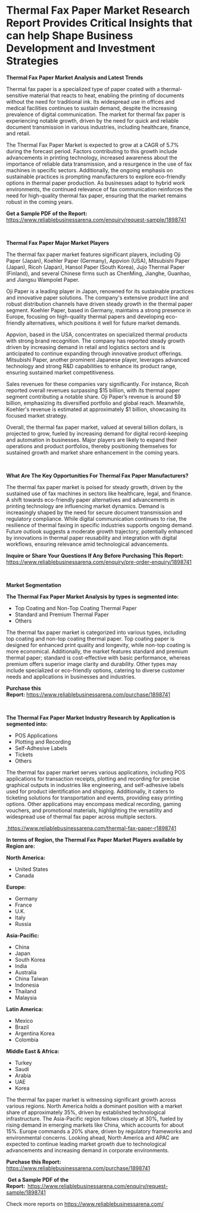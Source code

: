 <p><h1>Thermal Fax Paper Market Research Report Provides Critical Insights that can help Shape Business Development and Investment Strategies</h1></p><p><strong>Thermal Fax Paper Market Analysis and Latest Trends</strong></p>
<p><p>Thermal fax paper is a specialized type of paper coated with a thermal-sensitive material that reacts to heat, enabling the printing of documents without the need for traditional ink. Its widespread use in offices and medical facilities continues to sustain demand, despite the increasing prevalence of digital communication. The market for thermal fax paper is experiencing notable growth, driven by the need for quick and reliable document transmission in various industries, including healthcare, finance, and retail.</p><p>The Thermal Fax Paper Market is expected to grow at a CAGR of 5.7% during the forecast period. Factors contributing to this growth include advancements in printing technology, increased awareness about the importance of reliable data transmission, and a resurgence in the use of fax machines in specific sectors. Additionally, the ongoing emphasis on sustainable practices is prompting manufacturers to explore eco-friendly options in thermal paper production. As businesses adapt to hybrid work environments, the continued relevance of fax communication reinforces the need for high-quality thermal fax paper, ensuring that the market remains robust in the coming years.</p></p>
<p><strong>Get a Sample PDF of the Report:&nbsp;</strong> <a href="https://www.reliablebusinessarena.com/enquiry/request-sample/1898741?utm_campaign=2488&utm_medium=2&utm_source=Github&utm_content=ia&utm_term=31032025&utm_id=thermal-fax-paper">https://www.reliablebusinessarena.com/enquiry/request-sample/1898741</a></p>
<p>&nbsp;</p>
<p><strong>Thermal Fax Paper Major Market Players</strong></p>
<p><p>The thermal fax paper market features significant players, including Oji Paper (Japan), Koehler Paper (Germany), Appvion (USA), Mitsubishi Paper (Japan), Ricoh (Japan), Hansol Paper (South Korea), Jujo Thermal Paper (Finland), and several Chinese firms such as ChenMing, Jianghe, Guanhao, and Jiangsu Wampolet Paper.</p><p>Oji Paper is a leading player in Japan, renowned for its sustainable practices and innovative paper solutions. The company's extensive product line and robust distribution channels have driven steady growth in the thermal paper segment. Koehler Paper, based in Germany, maintains a strong presence in Europe, focusing on high-quality thermal papers and developing eco-friendly alternatives, which positions it well for future market demands.</p><p>Appvion, based in the USA, concentrates on specialized thermal products with strong brand recognition. The company has reported steady growth driven by increasing demand in retail and logistics sectors and is anticipated to continue expanding through innovative product offerings. Mitsubishi Paper, another prominent Japanese player, leverages advanced technology and strong R&D capabilities to enhance its product range, ensuring sustained market competitiveness.</p><p>Sales revenues for these companies vary significantly. For instance, Ricoh reported overall revenues surpassing $15 billion, with its thermal paper segment contributing a notable share. Oji Paper’s revenue is around $9 billion, emphasizing its diversified portfolio and global reach. Meanwhile, Koehler's revenue is estimated at approximately $1 billion, showcasing its focused market strategy.</p><p>Overall, the thermal fax paper market, valued at several billion dollars, is projected to grow, fueled by increasing demand for digital record-keeping and automation in businesses. Major players are likely to expand their operations and product portfolios, thereby positioning themselves for sustained growth and market share enhancement in the coming years.</p></p>
<p>&nbsp;</p>
<p><strong>What Are The Key Opportunities For Thermal Fax Paper Manufacturers?</strong></p>
<p><p>The thermal fax paper market is poised for steady growth, driven by the sustained use of fax machines in sectors like healthcare, legal, and finance. A shift towards eco-friendly paper alternatives and advancements in printing technology are influencing market dynamics. Demand is increasingly shaped by the need for secure document transmission and regulatory compliance. While digital communication continues to rise, the resilience of thermal faxing in specific industries supports ongoing demand. Future outlook suggests a moderate growth trajectory, potentially enhanced by innovations in thermal paper reusability and integration with digital workflows, ensuring relevance amid technological advancements.</p></p>
<p><strong>Inquire or Share Your Questions If Any Before Purchasing This Report:</strong> <a href="https://www.reliablebusinessarena.com/enquiry/pre-order-enquiry/1898741?utm_campaign=2488&utm_medium=2&utm_source=Github&utm_content=ia&utm_term=31032025&utm_id=thermal-fax-paper">https://www.reliablebusinessarena.com/enquiry/pre-order-enquiry/1898741</a></p>
<p>&nbsp;</p>
<p><strong>Market Segmentation</strong></p>
<p><strong>The Thermal Fax Paper Market Analysis by types is segmented into:</strong></p>
<p><ul><li>Top Coating and Non-Top Coating Thermal Paper</li><li>Standard and Premium Thermal Paper</li><li>Others</li></ul></p>
<p><p>The thermal fax paper market is categorized into various types, including top coating and non-top coating thermal paper. Top coating paper is designed for enhanced print quality and longevity, while non-top coating is more economical. Additionally, the market features standard and premium thermal paper; standard is cost-effective with basic performance, whereas premium offers superior image clarity and durability. Other types may include specialized or eco-friendly options, catering to diverse customer needs and applications in businesses and industries.</p></p>
<p><strong>Purchase this Report:&nbsp;</strong><a href="https://www.reliablebusinessarena.com/purchase/1898741?utm_campaign=2488&utm_medium=2&utm_source=Github&utm_content=ia&utm_term=31032025&utm_id=thermal-fax-paper">https://www.reliablebusinessarena.com/purchase/1898741</a></p>
<p>&nbsp;</p>
<p><strong>The Thermal Fax Paper Market Industry Research by Application is segmented into:</strong></p>
<p><ul><li>POS Applications</li><li>Plotting and Recording</li><li>Self-Adhesive Labels</li><li>Tickets</li><li>Others</li></ul></p>
<p><p>The thermal fax paper market serves various applications, including POS applications for transaction receipts, plotting and recording for precise graphical outputs in industries like engineering, and self-adhesive labels used for product identification and shipping. Additionally, it caters to ticketing solutions for transportation and events, providing easy printing options. Other applications may encompass medical recording, gaming vouchers, and promotional materials, highlighting the versatility and widespread use of thermal fax paper across multiple sectors.</p></p>
<p><a href="https://www.reliablebusinessarena.com/thermal-fax-paper-r1898741?utm_campaign=2488&utm_medium=2&utm_source=Github&utm_content=ia&utm_term=31032025&utm_id=thermal-fax-paper">&nbsp;https://www.reliablebusinessarena.com/thermal-fax-paper-r1898741</a></p>
<p><strong>In terms of Region, the Thermal Fax Paper Market Players available by Region are:</strong></p>
<p>
    <p> <strong> North America: </strong>
        <ul>
            <li>United States</li>
            <li>Canada</li>
        </ul>
        </p> 
    <p> <strong> Europe: </strong>
        <ul>
            <li>Germany</li>
            <li>France</li>
            <li>U.K.</li>
            <li>Italy</li>
            <li>Russia</li>
        </ul>
        </p> 
    <p> <strong> Asia-Pacific: </strong>
        <ul>
            <li>China</li>
            <li>Japan</li>
            <li>South Korea</li>
            <li>India</li>
            <li>Australia</li>
            <li>China Taiwan</li>
            <li>Indonesia</li>
            <li>Thailand</li>
            <li>Malaysia</li>
        </ul>
        </p> 
    <p> <strong> Latin America: </strong>
        <ul>
            <li>Mexico</li>
            <li>Brazil</li>
            <li>Argentina Korea</li>
            <li>Colombia</li>
        </ul>
        </p> 
    <p> <strong> Middle East & Africa: </strong>
        <ul>
            <li>Turkey</li>
            <li>Saudi</li>
            <li>Arabia</li>
            <li>UAE</li>
            <li>Korea</li>
        </ul>
    </p>
    </p>
<p><p>The thermal fax paper market is witnessing significant growth across various regions. North America holds a dominant position with a market share of approximately 35%, driven by established technological infrastructure. The Asia-Pacific region follows closely at 30%, fueled by rising demand in emerging markets like China, which accounts for about 15%. Europe commands a 20% share, driven by regulatory frameworks and environmental concerns. Looking ahead, North America and APAC are expected to continue leading market growth due to technological advancements and increasing demand in corporate environments.</p></p>
<p><strong>Purchase this Report: </strong><a href="https://www.reliablebusinessarena.com/purchase/1898741?utm_campaign=2488&utm_medium=2&utm_source=Github&utm_content=ia&utm_term=31032025&utm_id=thermal-fax-paper">https://www.reliablebusinessarena.com/purchase/1898741</a></p>
<p>&nbsp;<strong>Get a Sample PDF of the Report:&nbsp;&nbsp;</strong><a href="https://www.reliablebusinessarena.com/enquiry/request-sample/1898741?utm_campaign=2488&utm_medium=2&utm_source=Github&utm_content=ia&utm_term=31032025&utm_id=thermal-fax-paper">https://www.reliablebusinessarena.com/enquiry/request-sample/1898741</a></p>
<p><strong></strong></p>
<p>Check more reports on <a href="https://www.reliablebusinessarena.com/?utm_campaign=2488&utm_medium=2&utm_source=Github&utm_content=ia&utm_term=31032025&utm_id=thermal-fax-paper">https://www.reliablebusinessarena.com/</a></p>